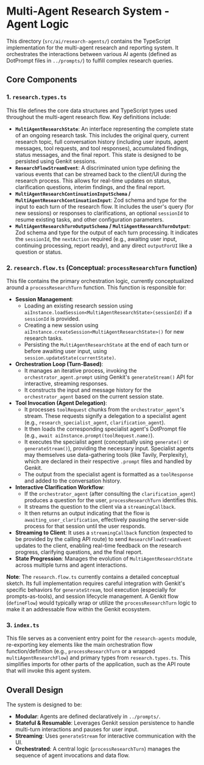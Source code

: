 # Multi-Agent Research System - Agent Logic

This directory (`src/ai/research-agents/`) contains the TypeScript implementation for the multi-agent research and reporting system. It orchestrates the interactions between various AI agents (defined as DotPrompt files in `../prompts/`) to fulfill complex research queries.

## Core Components

### 1. `research.types.ts`

This file defines the core data structures and TypeScript types used throughout the multi-agent research flow. Key definitions include:

*   **`MultiAgentResearchState`**: An interface representing the complete state of an ongoing research task. This includes the original query, current research topic, full conversation history (including user inputs, agent messages, tool requests, and tool responses), accumulated findings, status messages, and the final report. This state is designed to be persisted using Genkit sessions.
*   **`ResearchFlowStreamEvent`**: A discriminated union type defining the various events that can be streamed back to the client/UI during the research process. This allows for real-time updates on status, clarification questions, interim findings, and the final report.
*   **`MultiAgentResearchContinuationInputSchema` / `MultiAgentResearchContinuationInput`**: Zod schema and type for the input to each turn of the research flow. It includes the user's query (for new sessions) or responses to clarifications, an optional `sessionId` to resume existing tasks, and other configuration parameters.
*   **`MultiAgentResearchTurnOutputSchema` / `MultiAgentResearchTurnOutput`**: Zod schema and type for the output of each turn processing. It indicates the `sessionId`, the `nextAction` required (e.g., awaiting user input, continuing processing, report ready), and any direct `outputForUI` like a question or status.

### 2. `research.flow.ts` (Conceptual: `processResearchTurn` function)

This file contains the primary orchestration logic, currently conceptualized around a `processResearchTurn` function. This function is responsible for:

*   **Session Management**:
    *   Loading an existing research session using `aiInstance.loadSession<MultiAgentResearchState>(sessionId)` if a `sessionId` is provided.
    *   Creating a new session using `aiInstance.createSession<MultiAgentResearchState>()` for new research tasks.
    *   Persisting the `MultiAgentResearchState` at the end of each turn or before awaiting user input, using `session.updateState(currentState)`.
*   **Orchestration Loop (Turn-Based)**:
    *   It manages an iterative process, invoking the `orchestrator_agent.prompt` using Genkit's `generateStream()` API for interactive, streaming responses.
    *   It constructs the input and message history for the `orchestrator_agent` based on the current session state.
*   **Tool Invocation (Agent Delegation)**:
    *   It processes `toolRequest` chunks from the `orchestrator_agent`'s stream. These requests signify a delegation to a specialist agent (e.g., `research_specialist_agent`, `clarification_agent`).
    *   It then loads the corresponding specialist agent's DotPrompt file (e.g., `await aiInstance.prompt(toolRequest.name)`).
    *   It executes the specialist agent (conceptually using `generate()` or `generateStream()`), providing the necessary input. Specialist agents may themselves use data-gathering tools (like Tavily, Perplexity), which are declared in their respective `.prompt` files and handled by Genkit.
    *   The output from the specialist agent is formatted as a `toolResponse` and added to the conversation history.
*   **Interactive Clarification Workflow**:
    *   If the `orchestrator_agent` (after consulting the `clarification_agent`) produces a question for the user, `processResearchTurn` identifies this.
    *   It streams the question to the client via a `streamingCallback`.
    *   It then returns an output indicating that the flow is `awaiting_user_clarification`, effectively pausing the server-side process for that session until the user responds.
*   **Streaming to Client**: It uses a `streamingCallback` function (expected to be provided by the calling API route) to send `ResearchFlowStreamEvent` updates to the client, enabling real-time feedback on the research progress, clarifying questions, and the final report.
*   **State Progression**: Manages the evolution of `MultiAgentResearchState` across multiple turns and agent interactions.

**Note**: The `research.flow.ts` currently contains a detailed conceptual sketch. Its full implementation requires careful integration with Genkit's specific behaviors for `generateStream`, tool execution (especially for prompts-as-tools), and session lifecycle management. A Genkit flow (`defineFlow`) would typically wrap or utilize the `processResearchTurn` logic to make it an addressable flow within the Genkit ecosystem.

### 3. `index.ts`

This file serves as a convenient entry point for the `research-agents` module, re-exporting key elements like the main orchestration flow function/definition (e.g., `processResearchTurn` or a wrapped `multiAgentResearchFlow`) and primary types from `research.types.ts`. This simplifies imports for other parts of the application, such as the API route that will invoke this agent system.

## Overall Design

The system is designed to be:
-   **Modular**: Agents are defined declaratively in `../prompts/`.
-   **Stateful & Resumable**: Leverages Genkit session persistence to handle multi-turn interactions and pauses for user input.
-   **Streaming**: Uses `generateStream` for interactive communication with the UI.
-   **Orchestrated**: A central logic (`processResearchTurn`) manages the sequence of agent invocations and data flow.